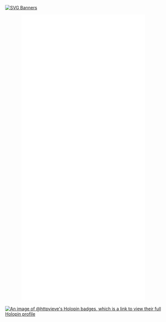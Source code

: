 
    
[![SVG Banners](https://svg-banners.vercel.app/api?type=rainbow&text1=vieve%20🐟&width=800&height=400)](https://github.com/Akshay090/svg-banners)

<p align="center"><img src="/github-metrics.svg" alt="Metrics" width="400"></p>

[![An image of @httpvieve's Holopin badges, which is a link to view their full Holopin profile](https://holopin.me/httpvieve)](https://holopin.io/@httpvieve)
